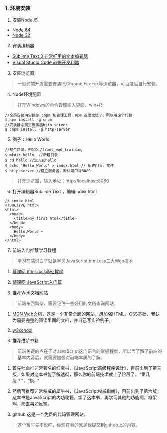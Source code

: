 ### 1. 环境安装

1. 安装NodeJS 
- [Node 64](https://npm.taobao.org/mirrors/node/v8.7.0/node-v8.7.0-x64.msi)
- [Node 32](https://npm.taobao.org/mirrors/node/v8.7.0/node-v8.7.0-x86.msi)

2. 安装编辑器
- [Sublime Text 3 非常好用的文本编辑器](https://download.sublimetext.com/Sublime%20Text%20Build%203143%20x64%20Setup.exe)
- [Visual Studio Code 前端开发利器](https://code.visualstudio.com/Download)

3. 安装浏览器

> 一般前端开发需要安装IE,Chrome,FireFox等浏览器，可百度后自行安装。

4. Node环境配置
> 打开Windows的命令管理输入界面，win+R  
```
//全局安装淘宝镜像 cnpm 包管理工具，npm 速度太慢了，所以用这个代替
$ npm install -g cnpm
//安装静态网页服务器http-server
$ cnpm install -g http-server
```
5. 例子：Hello World
```
//找个目录，例如D:/front_end_training
$ mkdir hello  //新建目录
$ cd hello //进入到hello
$ echo 'Hello World' > index.html // 新建html 文件
$ http-server //建立服务器，默认端口号8080
```
> 打开浏览器，输入地址：http://localhost:8080
6. 打开编辑器Sublime Text ，编辑index.html
```
// index.html
<!DOCTYPE html>
<html>
  <head>
    <title>my first html</title>
  </head>
  <body>
    Hello,World ~
  </body>
</html>
```

7. 前端入门推荐学习教程
> 学习前端说白了就是学习JavaScript,html,css三大Web技术
1. [慕课网 html+css基础教程](http://www.imooc.com/learn/9)
2. [慕课网 JavaScript入门篇](http://www.imooc.com/learn/36)

8. 推荐Web文档网站
> 前端东西繁杂，需要记住一些好用的文档查询网站。
1. [MDN Web文档](https://developer.mozilla.org/zh-CN/)，这是一个非常全面的网站，想加强HTML，CSS基础，我认为需要完整的阅读里面的文档，并自己写实验例子。
2. [w3school](http://www.w3school.com.cn/html/index.asp)

9. 推荐进阶书籍
> 前端关键的点在于对JavaScript这门语言的掌握程度，所以当了解了前端的基本内容后，就需要加强对前端本质的了解。
1. 首先吐血推非常著名的红宝书，《JavaScript高级程序设计》，目前出到了第三版，如果对这本书能了解透彻，那么你的前端技术就上了阶层了。“第几层？”，“额...”
2. 然后再推荐非常权威的犀牛书，《JavaScript权威指南》，目前出到了第六版，这本书是JavaScript的内功秘籍，学了这本书，再学习其他的功能啊，框架啊，简直易如反掌。

10. github 这是一个免费的代码管理网站。
> 这个暂时先不说吧，你现在看的就是我提交到github上的内容。

